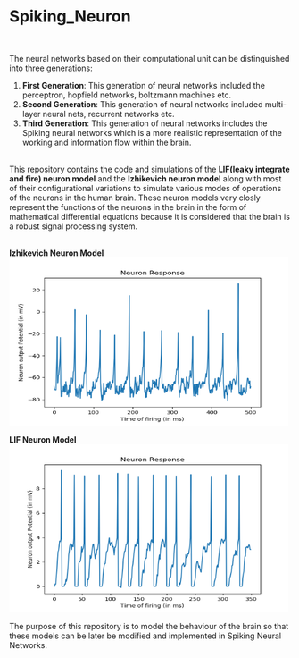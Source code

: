# Spiking_Neuron
<br>


The neural networks based on their computational unit can be distinguished into three generations:
1. **First Generation**: This generation of neural networks included the perceptron, hopfield networks, boltzmann machines etc.<br>
2. **Second Generation**: This generation of neural networks included multi-layer neural nets, recurrent networks etc.<br>
3. **Third Generation**: This generation of neural networks includes the Spiking neural networks which is a more realistic representation of the working and information flow within the brain.<br><br>


This repository contains the code and simulations of the **LIF(leaky integrate and fire) neuron model** and the **Izhikevich neuron model** along with most of their configurational variations to simulate various modes of operations of the neurons in the human brain. These neuron models very closly represent the functions of the neurons in the brain in the form of mathematical differential equations because it is considered that the brain is a robust signal processing system. <br><br>

**Izhikevich Neuron Model**<br>
<img width='500' height='300' src='/Izhikevich_neuron_model/Graphs/synapse_Izhikevich.png'/>

**LIF Neuron Model**<br>
<img width='500' height='300' src='/LIF_neuron_model/Graphs/synapse.png'/>

The purpose of this repository is to model the behaviour of the brain so that these models can be later be modified and implemented in Spiking Neural Networks.
